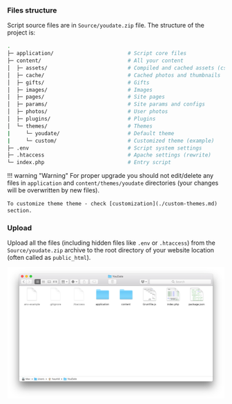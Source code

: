### Files structure

Script source files are in `Source/youdate.zip` file. The structure of the project is:

``` sh
.
├─ application/                        # Script core files
├─ content/                            # All your content
│  ├─ assets/                          # Compiled and cached assets (css/js)
│  ├─ cache/                           # Cached photos and thumbnails
│  ├─ gifts/                           # Gifts
│  ├─ images/                          # Images
│  ├─ pages/                           # Site pages
│  ├─ params/                          # Site params and configs
│  ├─ photos/                          # User photos
│  ├─ plugins/                         # Plugins
│  └─ themes/                          # Themes
|     └─ youdate/                      # Default theme
|     └─ custom/                       # Customized theme (example)
├─ .env                                # Script system settings
├─ .htaccess                           # Apache settings (rewrite)
└─ index.php                           # Entry script
```

!!! warning "Warning"
    For proper upgrade you should not edit/delete any files in `application` and `content/themes/youdate` directories
    (your changes will be overwritten by new files).
    
    To customize theme theme - check [customization](./custom-themes.md) section.
    
### Upload

Upload all the files (including hidden files like `.env` or `.htaccess`) from the `Source/youdate.zip` archive to the root directory of your website location (often called as `public_html`).

[![Files](./images/files.png)](./images/files.png)
